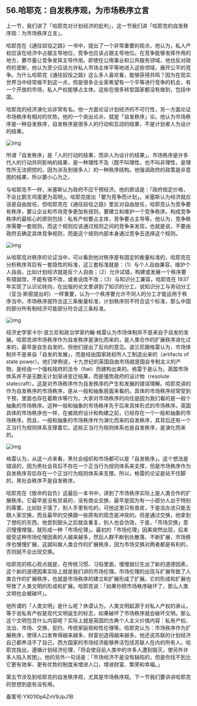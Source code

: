 ## 56.哈耶克：自发秩序观，为市场秩序立言
上一节，我们讲了「哈耶克对计划经济的批判」，这一节我们讲「哈耶克的自发秩序观：为市场秩序立言」。


哈耶克在《通往奴役之路》一书中，提出了一个非常重要的观点，他认为，私人产权应该在经济中占据主导地位，竞争也应该占据主导地位。在竞争能够发挥作用的地方，要尽量让竞争发挥主导作用。即使在公用事业和公共服务领域，他也反对政府的垄断，他认为至少应该允许私人市场主体平等地进入这些领域，展开公平的竞争。为什么哈耶克《通往奴役之路》这么多人喜欢看，能够获得共鸣？因为在现实世界当中经常做不到这一点，但是很多企业家希望有一个平等进行竞争的机会，有一个开放的市场，私人产权能够占主体。这些在很多转型国家都没有做到，包括中国。


哈耶克的经济演化论非常有名。他一方面论证计划经济的不可行性，另一方面论证市场秩序有相对的优势。他的一个突出论点，就是「自发秩序」论。他认为市场秩序是一种自发秩序，自发秩序是很多人的行动和互动的结果，不是计划者人为设计的结果。


![img](https://pic3.zhimg.com/v2-d03c0d258f18ae6c209bd3a10db05901.webp)

所谓「自发秩序」是「人的行动的结果，而非人为设计的结果」。市场秩序是许多代人的行动共同影响的结果，是一种理性不及（既不叫理性，也不叫非理性，是理性所无法把控的，因为涉及到很多人）的一种秩序结构。他强调政府的政策是非意图的结果，所以要小心为之。


与哈耶克不一样，米塞斯认为政府不应干预经济。他的原话是：「政府规定价格，不会比鹅生鸡蛋更为高明」。哈耶克提出「要为竞争而计划」。米塞斯认为经济就应该是自由放任，但哈耶克在《通往奴役之路》里反对自由放任，哈耶克认为竞争要有秩序，要让企业和市场竞争更加有规则，要建立和维护一个竞争秩序。构成竞争秩序的最核心的原则包括：私有产权要占主体，竞争要占主导等。他认为，竞争秩序需要一套规则，而这个规则应该通过规则之间的竞争来发现，也就是说，不要由政府去确定具体竞争规则，而是这个规则内部本身通过竞争去选择这个规则。


![img](https://pic1.zhimg.com/v2-35c1b8a86134fce60997410f3def4432.webp)

从哈耶克对秩序的论证当中，可以看到他对秩序是有固定的衡量标准的，哈耶克在分析秩序背后有一套隐性的标准，这三套标准就是：（1）与个人自由兼容，维护个人自由，比如计划经济就是反个人自由；（2）允许试错，构建或发展一个秩序要有错就改，不能有错不改，或者说改不改；（3）与知识分工兼容，哈耶克在 1937 年实现了认识论转向，在出版的论文里讲到了知识的分工，说知识分工与劳动分工（亚当·斯密提出的）一样重要，认为一个秩序要允许不同人的分工才能运用于秩序当中。市场秩序就符合这三条衡量标准，计划秩序则不符合这个标准，那么中国的部分所有制经济可能部分符合这三条标准。


![img](https://pic3.zhimg.com/v2-227f2a02212746c199ae20b855625495.webp)

经济史学家卡尔·波兰尼和政治学家约翰·格雷认为市场体制并不是来自于自发的发展。哈耶克讲市场秩序作为自发秩序是演化而来的，是人类合作的扩展秩序进化过来的，最早是自生自发的，但他们提出了反向的意见。波兰尼跟格雷认为，市场体制并不是来自「自发的发展」，而是经由国家政权所人工制造出来的（artifacts of state power）。他们举例说，十九世纪的英国自由市场就是国会专制主义的产物，是经由一个强权政府的法令（fiat）而建构出来的。格雷于是认为，英国市场体系并不是无数无计划渐进变迁结果，而是强势政府的设计物（resolute statecraft）。这是对市场秩序作为自发秩序的产生和发展的错误理解。哈耶克讲的作为自发秩序的市场秩序，是从一般和抽象层面来看的。具体的市场秩序经常受到干预，里面也存在着欺诈等行为。大家对市场秩序的向往是因为我们看的是一般个抽象的市场秩序。这种一般和抽象的市场秩序先于后来具体形式的市场秩序。英国具体的市场秩序也一样，在被政府设计和构建之前，已经存在一个一般和抽象的市场秩序。而且，一般和抽象的市场秩序作为演化而来的自发秩序，其背后还有一个正当行为规则体系支撑着它。这些正当行为规则体系也是自发秩序，是演化而来的。


![img](https://pic2.zhimg.com/v2-555bbfbb745a1bf1ac5ec0f64efd8713.webp)

格雷认为，从这一点来看，黑社会组织和市场都可以是「自发秩序」。这个想法是错误的，因为黑社会背后不存在一个正当行为规则体系来支撑，但是市场秩序作为自发秩序背后存在一个正当行为规则体系来支撑。所以，格雷的论证是站不住脚的，黑社会秩序不是自发秩序。


哈耶克在《致命的自负》这最后一本书中，讲到了市场秩序实际上是人类合作的扩展秩序。它最早是没有贸易的，没有商业交换，最早是因为有一小部分人出于特别的需要。比如肚子饿了，别人手里有吃的，可他这里只有兽皮，于是没办法只能去跟人家交换，而且最早的交换跟一些原有的观念是冲突的。但是通过交换，他拿到了想吃的东西，他尝到甜头之后就会重复，别人也会仿效。于是，「市场交换」意识慢慢增强，就形成一种「市场伦理」。最初的「市场伦理」因素突然出现，后来接受这种市场伦理因素的人越来越多，然后人群不断到处散落、不断扩展，市场秩序也慢慢扩展，这就叫做人类合作的扩展秩序，因为市场交换对两者都是有利的，否则就不会出现交换。


哈耶克的核心观点就是，在传统习惯、习俗里面，慢慢就衍生出了新的道德因素，这个新的道德因素实际上就是我们讲的市场伦理。市场伦理的出现与扩展导致了人类合作的扩展秩序，也就是市场秩序的建立和扩展形成了扩展。它的形成和扩展也导致了人类文明的形成和扩展。哈耶克说：「如果你把市场秩序破坏了，那么人类文明也会被破坏」。


他所谓的「人类文明」是什么呢？休谟认为，人类文明起源于对私人产权的承认。等于说私有产权是现代文明诞生的标志，如果破坏了市场秩序就会破坏文明。那么这个文明包含什么内容呢？实际上就是英国的古典个人主义价值内容：私有产权、法治、市场、交换、契约、传统家庭观和性伦理等。哈耶克认为：市场秩序作为扩展秩序，使得人口发育得越来越多、财富创造得越来越多。他还说苏联的计划经济自己都养活不了自己，西方国家的市场经济能够养活包括苏联人在内的所有人。哈耶克指出，遵循计划经济伦理，「将会使目前人类中的许多人遭到毁灭，使另外许多人陷入贫困」。他的另外一句话是：「市场经济不是没有缺陷的，但是你找不到比它更有效率、更有优势的制度来增进人口，增进财富、繁荣和幸福。」


第五节涉及到哈耶克的自发秩序观，尤其是市场秩序观。下一节我们要讲讲哈耶克的思想到底有没有用。


备案号:YX01l0pAZnV9JpJ1B

